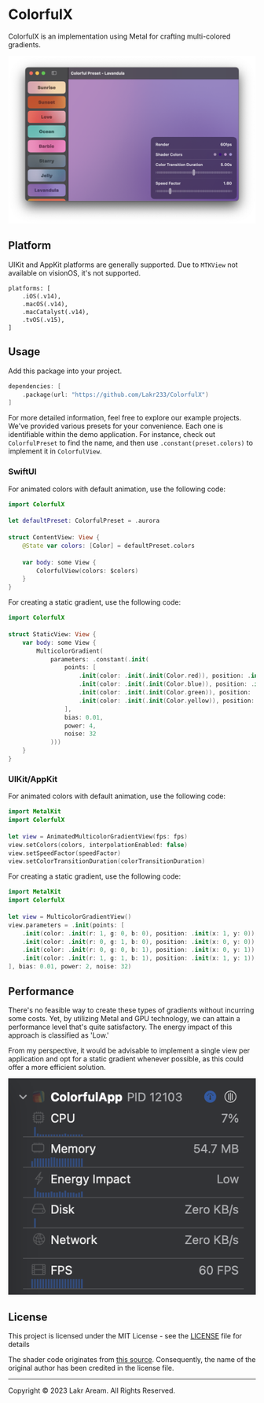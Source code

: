 # ColorfulX

ColorfulX is an implementation using Metal for crafting multi-colored gradients.

![Screenshot](./Example/Screenshot.png)

## Platform

UIKit and AppKit platforms are generally supported. Due to `MTKView` not available on visionOS, it's not supported.

```
platforms: [
    .iOS(.v14),
    .macOS(.v14),
    .macCatalyst(.v14),
    .tvOS(.v15),
]
```

## Usage

Add this package into your project.

```swift
dependencies: [
    .package(url: "https://github.com/Lakr233/ColorfulX")
]
```

For more detailed information, feel free to explore our example projects. We've provided various presets for your convenience. Each one is identifiable within the demo application. For instance, check out `ColorfulPreset` to find the name, and then use `.constant(preset.colors)` to implement it in `ColorfulView`.

### SwiftUI

For animated colors with default animation, use the following code:

```swift
import ColorfulX

let defaultPreset: ColorfulPreset = .aurora

struct ContentView: View {
    @State var colors: [Color] = defaultPreset.colors

    var body: some View {
        ColorfulView(colors: $colors)
    }
}
```

For creating a static gradient, use the following code:

```swift
import ColorfulX

struct StaticView: View {
    var body: some View {
        MulticolorGradient(
            parameters: .constant(.init(
                points: [
                    .init(color: .init(.init(Color.red)), position: .init(x: 0, y: 0)),
                    .init(color: .init(.init(Color.blue)), position: .init(x: 1, y: 0)),
                    .init(color: .init(.init(Color.green)), position: .init(x: 0, y: 1)),
                    .init(color: .init(.init(Color.yellow)), position: .init(x: 1, y: 1)),
                ],
                bias: 0.01,
                power: 4,
                noise: 32
            )))
    }
}
```

### UIKit/AppKit

For animated colors with default animation, use the following code:

```swift
import MetalKit
import ColorfulX

let view = AnimatedMulticolorGradientView(fps: fps)
view.setColors(colors, interpolationEnabled: false)
view.setSpeedFactor(speedFactor)
view.setColorTransitionDuration(colorTransitionDuration)
```

For creating a static gradient, use the following code:

```swift
import MetalKit
import ColorfulX

let view = MulticolorGradientView()
view.parameters = .init(points: [
    .init(color: .init(r: 1, g: 0, b: 0), position: .init(x: 1, y: 0)),
    .init(color: .init(r: 0, g: 1, b: 0), position: .init(x: 0, y: 0)),
    .init(color: .init(r: 0, g: 0, b: 1), position: .init(x: 0, y: 1)),
    .init(color: .init(r: 1, g: 1, b: 1), position: .init(x: 1, y: 1)),
], bias: 0.01, power: 2, noise: 32)
```

## Performance

There's no feasible way to create these types of gradients without incurring some costs. Yet, by utilizing Metal and GPU technology, we can attain a performance level that's quite satisfactory. The energy impact of this approach is classified as 'Low.'

From my perspective, it would be advisable to implement a single view per application and opt for a static gradient whenever possible, as this could offer a more efficient solution.

![PerformanceDemo](./Example/Performance.png)

## License

This project is licensed under the MIT License - see the [LICENSE](LICENSE) file for details

The shader code originates from [this source](https://github.com/ArthurGuibert/SwiftUI-MulticolorGradient). Consequently, the name of the original author has been credited in the license file.

---

Copyright © 2023 Lakr Aream. All Rights Reserved.
